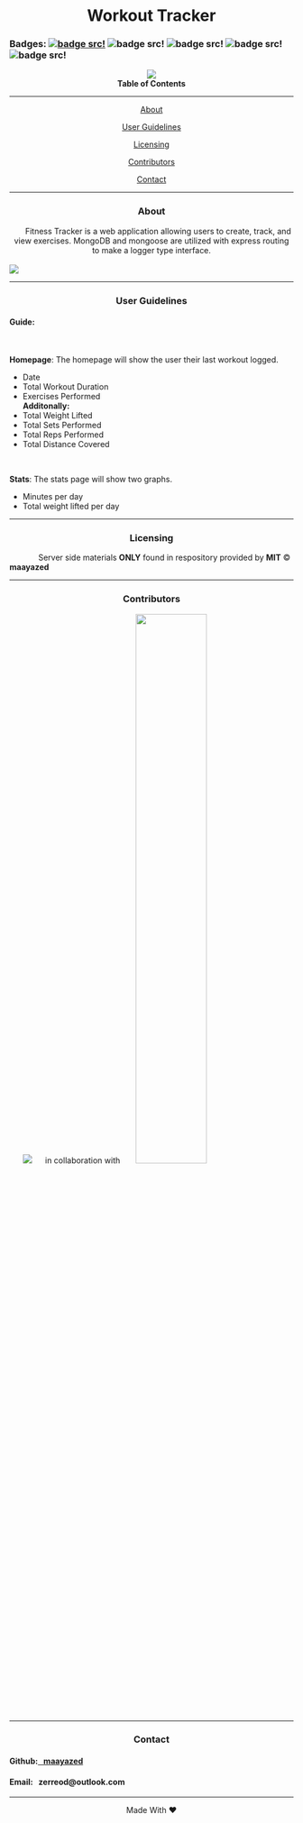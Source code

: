 <div align='center'>
<h1><strong>Workout Tracker</strong></h1>
</div>

### Badges: [![badge src!](https://img.shields.io/badge/license-MIT-blue)](https://opensource.org/licenses) ![badge src!](https://img.shields.io/badge/-mongoDB-green) ![badge src!](https://img.shields.io/badge/-express-brightgreen) ![badge src!](https://img.shields.io/badge/-mongoose-red) ![badge src!](https://img.shields.io/github/issues/maayazed/workout-tracker)

<div align='center'>
<img src='https://user-images.githubusercontent.com/79816212/130377649-87ca0938-aeea-4dba-bc64-12561d8b2132.gif'/>
</div>

<div align='center'>
<strong>Table of Contents</strong>  
<hr>
    <p><a href='#desc'>About</a></p>
    <p><a href='#user'>User Guidelines</a></p>
    <p><a href='#license'>Licensing</a></p>
    <p><a href='#contribute'>Contributors</a></p>
    <p><a href='#contact'>Contact</a></p>

<hr>
</div>

<div align='center'>
    <h3><a id='desc'>About</a></h3>
</div>

<div align='center'>
&nbsp;&nbsp;&nbsp;&nbsp;&nbsp;&nbsp;Fitness Tracker is a web application allowing users to create, track, and view exercises. MongoDB and mongoose are utilized with express routing to make a logger type interface.
</div>

<br>
 
<img src='https://user-images.githubusercontent.com/79816212/130377791-297219ce-6dfd-42cd-8e6e-b0227c7099db.png'/>

<hr>

<div align='center'>
    <h3><a id='user'>User Guidelines</a></h3>
</div>

<div>
<h4>Guide: </h4> 
&nbsp;&nbsp;&nbsp;&nbsp;&nbsp;&nbsp;<p><strong>Homepage</strong>: The homepage will show the user their last workout logged.</p>
    <ul>
        <li>Date</li>
        <li>Total Workout Duration</li>
        <li>Exercises Performed</li>
    <strong>Additonally:</strong>
        <li>Total Weight Lifted</li>
        <li>Total Sets Performed</li>
        <li>Total Reps Performed</li>
        <li>Total Distance Covered</li>
    </ul>
&nbsp;&nbsp;&nbsp;&nbsp;&nbsp;&nbsp;<p><strong>Stats</strong>: The stats page will show two graphs.</p>
    <ul>
        <li>Minutes per day</li>
        <li>Total weight lifted per day</li>
    </ul>
</div>

<hr>

<div align='center'>
    <h3><a id='license'>Licensing</a></h3>
</div>

<div>
&nbsp;&nbsp;&nbsp;&nbsp;&nbsp;&nbsp;&nbsp;&nbsp;&nbsp;&nbsp;&nbsp;&nbsp; Server side materials <strong>ONLY</strong> found in respository provided by <strong>MIT</strong> © <strong>maayazed</strong>

</div>

<hr>

<div align='center'>
    <h3><a id='contribute'>Contributors</a></h3>
</div>

<div>
&nbsp;&nbsp;&nbsp;&nbsp;&nbsp;&nbsp;<a href='https://github.com/maayazed/'><img src='https://img.shields.io/badge/User-maayazed-blue'></a>&nbsp;&nbsp;&nbsp;&nbsp;&nbsp; in collaboration with &nbsp;&nbsp;&nbsp;&nbsp;&nbsp;
<a href='https://ccaps.umn.edu/full-stack-web-development-certificate-coding-boot-camp'><img src='https://user-images.githubusercontent.com/79816212/124851684-9edfec00-df68-11eb-9686-3e92a871c50d.png' width="50%" height="50%"></a></div>

<hr>

<div align='center'>
    <h3><a id='contact'>Contact</a></h3>
</div>

<div>
<h4>Github:<a href='https://github.com/maayazed/'>&nbsp;&nbsp;&nbsp;maayazed</a></h4>
<h4>Email:&nbsp;&nbsp;&nbsp;zerreod@outlook.com</h4>
</div>

<hr>

<div align="center">Made With ❤️</div>
